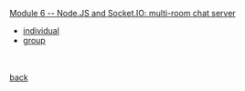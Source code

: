 [Module 6 -- Node.JS and Socket.IO: multi-room chat server](https://classes.engineering.wustl.edu/cse330/index.php?title=Module_6)<br>

- [individual](./module6-individual-P-mandevillei/README.md)
- [group](./module6b-group-module6-518340/README.md)


<br><br>
[back](../README.md)
